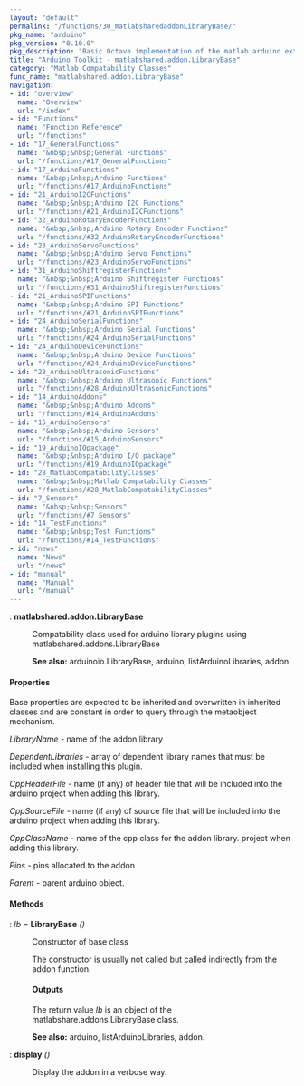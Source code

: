 ```yaml
---
layout: "default"
permalink: "/functions/30_matlabsharedaddonLibraryBase/"
pkg_name: "arduino"
pkg_version: "0.10.0"
pkg_description: "Basic Octave implementation of the matlab arduino extension,  allowing communication to a programmed arduino board to control its  hardware."
title: "Arduino Toolkit - matlabshared.addon.LibraryBase"
category: "Matlab Compatability Classes"
func_name: "matlabshared.addon.LibraryBase"
navigation:
- id: "overview"
  name: "Overview"
  url: "/index"
- id: "Functions"
  name: "Function Reference"
  url: "/functions"
- id: "17_GeneralFunctions"
  name: "&nbsp;&nbsp;General Functions"
  url: "/functions/#17_GeneralFunctions"
- id: "17_ArduinoFunctions"
  name: "&nbsp;&nbsp;Arduino Functions"
  url: "/functions/#17_ArduinoFunctions"
- id: "21_ArduinoI2CFunctions"
  name: "&nbsp;&nbsp;Arduino I2C Functions"
  url: "/functions/#21_ArduinoI2CFunctions"
- id: "32_ArduinoRotaryEncoderFunctions"
  name: "&nbsp;&nbsp;Arduino Rotary Encoder Functions"
  url: "/functions/#32_ArduinoRotaryEncoderFunctions"
- id: "23_ArduinoServoFunctions"
  name: "&nbsp;&nbsp;Arduino Servo Functions"
  url: "/functions/#23_ArduinoServoFunctions"
- id: "31_ArduinoShiftregisterFunctions"
  name: "&nbsp;&nbsp;Arduino Shiftregister Functions"
  url: "/functions/#31_ArduinoShiftregisterFunctions"
- id: "21_ArduinoSPIFunctions"
  name: "&nbsp;&nbsp;Arduino SPI Functions"
  url: "/functions/#21_ArduinoSPIFunctions"
- id: "24_ArduinoSerialFunctions"
  name: "&nbsp;&nbsp;Arduino Serial Functions"
  url: "/functions/#24_ArduinoSerialFunctions"
- id: "24_ArduinoDeviceFunctions"
  name: "&nbsp;&nbsp;Arduino Device Functions"
  url: "/functions/#24_ArduinoDeviceFunctions"
- id: "28_ArduinoUltrasonicFunctions"
  name: "&nbsp;&nbsp;Arduino Ultrasonic Functions"
  url: "/functions/#28_ArduinoUltrasonicFunctions"
- id: "14_ArduinoAddons"
  name: "&nbsp;&nbsp;Arduino Addons"
  url: "/functions/#14_ArduinoAddons"
- id: "15_ArduinoSensors"
  name: "&nbsp;&nbsp;Arduino Sensors"
  url: "/functions/#15_ArduinoSensors"
- id: "19_ArduinoIOpackage"
  name: "&nbsp;&nbsp;Arduino I/O package"
  url: "/functions/#19_ArduinoIOpackage"
- id: "28_MatlabCompatabilityClasses"
  name: "&nbsp;&nbsp;Matlab Compatability Classes"
  url: "/functions/#28_MatlabCompatabilityClasses"
- id: "7_Sensors"
  name: "&nbsp;&nbsp;Sensors"
  url: "/functions/#7_Sensors"
- id: "14_TestFunctions"
  name: "&nbsp;&nbsp;Test Functions"
  url: "/functions/#14_TestFunctions"
- id: "news"
  name: "News"
  url: "/news"
- id: "manual"
  name: "Manual"
  url: "/manual"
---
```

<dl class="def">
<dt id="index-matlabshared_002eaddon_002eLibraryBase"><span class="category">: </span><span><em></em> <strong>matlabshared.addon.LibraryBase</strong><a href='#index-matlabshared_002eaddon_002eLibraryBase' class='copiable-anchor'></a></span></dt>
<dd><p>Compatability class used for arduino library plugins using
 matlabshared.addons.LibraryBase
</p>

<p><strong>See also:</strong> arduinoio.LibraryBase, arduino, listArduinoLibraries, addon.
 </p></dd></dl>

<span id="Properties"></span><h4 class="subheading">Properties</h4>
<p>Base properties are expected to be inherited and overwritten in 
 inherited classes and are constant in order to query through the 
 metaobject mechanism.
</p>
<p><var>LibraryName</var> - name of the addon library
</p>
<p><var>DependentLibraries</var> - array of dependent library names that
  must be included when installing this plugin.
</p>
<p><var>CppHeaderFile</var> - name (if any) of header file that will be
 included into the arduino project when adding this library.
</p>
<p><var>CppSourceFile</var> - name (if any) of source file that will be
 included into the arduino project when adding this library.
</p>
<p><var>CppClassName</var> - name of the cpp class for the addon library.
 project when adding this library.
</p>
<p><var>Pins</var> - pins allocated to the addon
</p>
<p><var>Parent</var> - parent arduino object.
</p>
<span id="Methods"></span><h4 class="subheading">Methods</h4>
<dl class="def">
<dt id="index-LibraryBase"><span class="category">: </span><span><em><var>lb</var> =</em> <strong>LibraryBase</strong> <em>()</em><a href='#index-LibraryBase' class='copiable-anchor'></a></span></dt>
<dd><p>Constructor of base class
</p>
<p>The constructor is usually not called but called indirectly
 from the addon function.
</p>
<span id="Outputs"></span><h4 class="subsubheading">Outputs</h4>
<p>The return value <var>lb</var> is an object of the
 matlabshare.addons.LibraryBase class.
</p>

<p><strong>See also:</strong> arduino, listArduinoLibraries, addon.
 </p></dd></dl>

<dl class="def">
<dt id="index-display"><span class="category">: </span><span><em></em> <strong>display</strong> <em>()</em><a href='#index-display' class='copiable-anchor'></a></span></dt>
<dd><p>Display the addon in a verbose way.
 </p></dd></dl>